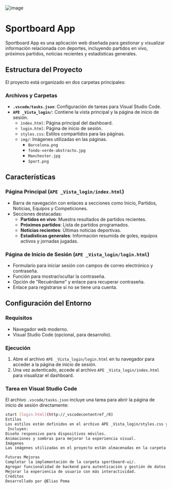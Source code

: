 ![image](https://github.com/user-attachments/assets/6186a2bb-6107-4401-a1d5-e953b784acdb)


# Sportboard App

Sportboard App es una aplicación web diseñada para gestionar y visualizar información relacionada con deportes, incluyendo partidos en vivo, próximos partidos, noticias recientes y estadísticas generales.

## Estructura del Proyecto

El proyecto está organizado en dos carpetas principales:

### Archivos y Carpetas

- **`.vscode/tasks.json`**: Configuración de tareas para Visual Studio Code.
- **`APE _Vista_login/`**: Contiene la vista principal y la página de inicio de sesión.
  - `index.html`: Página principal del dashboard.
  - `login.html`: Página de inicio de sesión.
  - `styles.css`: Estilos compartidos para las páginas.
  - `img/`: Imágenes utilizadas en las páginas.
    - `Barcelona.png`
    - `fondo-verde-abstracto.jpg`
    - `Manchester.jpg`
    - `Sport.png`

## Características

### Página Principal (`APE _Vista_login/index.html`)
- Barra de navegación con enlaces a secciones como Inicio, Partidos, Noticias, Equipos y Competiciones.
- Secciones destacadas:
  - **Partidos en vivo**: Muestra resultados de partidos recientes.
  - **Próximos partidos**: Lista de partidos programados.
  - **Noticias recientes**: Últimas noticias deportivas.
  - **Estadísticas generales**: Información resumida de goles, equipos activos y jornadas jugadas.

### Página de Inicio de Sesión (`APE _Vista_login/login.html`)
- Formulario para iniciar sesión con campos de correo electrónico y contraseña.
- Función para mostrar/ocultar la contraseña.
- Opción de "Recuérdame" y enlace para recuperar contraseña.
- Enlace para registrarse si no se tiene una cuenta.

## Configuración del Entorno

### Requisitos
- Navegador web moderno.
- Visual Studio Code (opcional, para desarrollo).

### Ejecución
1. Abre el archivo `APE _Vista_login/login.html` en tu navegador para acceder a la página de inicio de sesión.
2. Una vez autenticado, accede al archivo `APE _Vista_login/index.html` para visualizar el dashboard.

### Tarea en Visual Studio Code
El archivo `.vscode/tasks.json` incluye una tarea para abrir la página de inicio de sesión directamente:
```bash
start [login.html](http://_vscodecontentref_/0)
Estilos
Los estilos están definidos en el archivo APE _Vista_login/styles.css y son compartidos entre las páginas.
 Incluyen:
Diseño responsivo para dispositivos móviles.
Animaciones y sombras para mejorar la experiencia visual.
Imágenes
Las imágenes utilizadas en el proyecto están almacenadas en la carpeta APE _Vista_login/img/.

Futuras Mejoras
Completar la implementación de la carpeta sportboard-ui/.
Agregar funcionalidad de backend para autenticación y gestión de datos.
Mejorar la experiencia de usuario con más interactividad.
Créditos
Desarrollado por @Elias Poma
